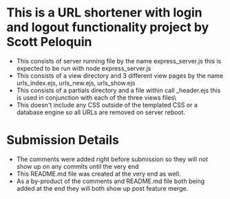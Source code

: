 # This is a URL shortener with login and logout functionality project by Scott Peloquin 

* This consists of server running file by the name express_server.js this is expected to be run with node express_server.js
* This consists of a view directory and 3 different view pages by the name urls_index.ejs, urls_new.ejs, urls_show.ejs
* This consists of a partials directory and a file within call _header.ejs this is used in conjunction with each of the three views files\
* This doesn't include any CSS outside of the templated CSS or a database engine so all URLs are removed on server reboot.

# Submission Details

* The comments were added right before submission so they will not show up on any commits until the very end
* This README.md file was created at the very end as well.
* As a by-product of the comments and README.md file both being added at the end they will both show up post feature merge.
